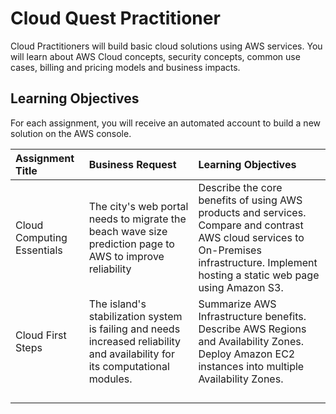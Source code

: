 # Cloud Quest Practitioner

Cloud Practitioners will build basic cloud solutions using AWS services. You will learn about AWS Cloud concepts, security concepts, common use cases, billing and pricing models and business impacts.

## Learning Objectives

For each assignment, you will receive an automated account to build a new solution on the AWS console.

| Assignment Title           | Business Request                                                                                                             | Learning Objectives                                                                                                                                                                        |
| :------------------------- | :--------------------------------------------------------------------------------------------------------------------------- | :----------------------------------------------------------------------------------------------------------------------------------------------------------------------------------------- |
| Cloud Computing Essentials | The city's web portal needs to migrate the beach wave size prediction page to AWS to improve reliability                     | Describe the core benefits of using AWS products and services. Compare and contrast AWS cloud services to On-Premises infrastructure. Implement hosting a static web page using Amazon S3. |
| Cloud First Steps          | The island's stabilization system is failing and needs increased reliability and availability for its computational modules. | Summarize AWS Infrastructure benefits. Describe AWS Regions and Availability Zones. Deploy Amazon EC2 instances into multiple Availability Zones.                                          |
|                            |                                                                                                                              |                                                                                                                                                                                            |
|                            |                                                                                                                              |                                                                                                                                                                                            |
|                            |                                                                                                                              |                                                                                                                                                                                            |
|                            |                                                                                                                              |                                                                                                                                                                                            |

